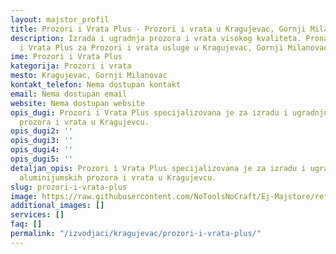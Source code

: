 ```yaml
---
layout: majstor_profil
title: Prozori i Vrata Plus - Prozori i vrata u Kragujevac, Gornji Milanovac
description: Izrada i ugradnja prozora i vrata visokog kvaliteta. Pronađite Prozori
  i Vrata Plus za Prozori i vrata usluge u Kragujevac, Gornji Milanovac.
ime: Prozori i Vrata Plus
kategorija: Prozori i vrata
mesto: Kragujevac, Gornji Milanovac
kontakt_telefon: Nema dostupan kontakt
email: Nema dostupan email
website: Nema dostupan website
opis_dugi: Prozori i Vrata Plus specijalizovana je za izradu i ugradnju PVC i aluminijumskih
  prozora i vrata u Kragujevcu.
opis_dugi2: ''
opis_dugi3: ''
opis_dugi4: ''
opis_dugi5: ''
detaljan_opis: Prozori i Vrata Plus specijalizovana je za izradu i ugradnju PVC i
  aluminijumskih prozora i vrata u Kragujevcu.
slug: prozori-i-vrata-plus
image: https://raw.githubusercontent.com/NoToolsNoCraft/Ej-Majstore/refs/heads/main/images/izvodja%C4%8Di%20zanatskih%20radova%20logo.webp
additional_images: []
services: []
faq: []
permalink: "/izvodjaci/kragujevac/prozori-i-vrata-plus/"
---
```


